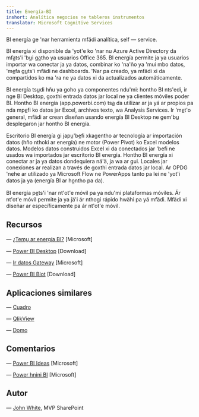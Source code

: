 ```yaml
---
title: Energía-BI
inshort: Analítica negocios ne tableros instrumentos
translator: Microsoft Cognitive Services
---
```


BI energía ge 'nar herramienta mfädi analítica, self — service.

BI energía xi disponible da 'yot'e ko 'nar nu Azure Active Directory da mfa̲ts'i 'bu̲i ga̲tho ya usuarios Office 365. BI energía permite ja ya usuarios importar wa conectar ja ya datos, combinar ko 'na'ño ya 'mui mbo datos, 'me̲fa gu̲ts'i mfädi ne dashboards. 'Nar pa creado, ya mfädi xi da compartidos ko ma 'ra ne ya datos xi da actualizados automáticamente.  

BI energía tsu̲di hñu ya goho ya componentes ndu'mi: hontho BI nts'edi, ir nge BI Desktop, goxthi entrada datos jar local ne ya clientes móviles poder BI. Hontho BI energía (app.powerbi.com) tsa̲ da utilizar ar ja yá ar propios pa nda mpe̲fi ko datos jar Excel, archivos texto, wa Analysis Services. Ir 'me̲t'o general, mfädi ar crean diseñan usando energía BI Desktop ne gem'bu̲ desplegaron jar hontho BI energía. 

Escritorio BI energía gi japu̲'be̲fi xkagentho ar tecnología ar importación datos (hño nthoki ar energía) ne motor (Power Pivot) ko Excel modelos datos. Modelos datos construidos Excel xi da conectados jar 'befi ne usados wa importados jar escritorio BI energía. 
Hontho BI energía xi conectar ar ja ya datos dondequiera nä'ä, ja wa ar gui. Locales jar conexiones ar realizan a través de goxthi entrada datos jar local. Ar OPDG 'nehe ar utilizado ya Microsoft Flow ne PowerApps tanto pa lei ne 'yot'i datos ja ya (energía BI ar ho̲ntho pa da). 

BI energía pe̲ts'i 'nar nt'ot'e móvil pa ya ndu'mi plataformas móviles. Ár nt'ot'e móvil permite ja ya jä'i ár nthogi rápido hwähi pa yá mfädi. Mfädi xi diseñar ar específicamente pa ár nt'ot'e móvil.


Recursos
---------

— [¿Temu̲ ar energía BI?](https://powerbi.microsoft.com/en-us/)
    \[Microsoft\]

— [Power BI Desktop](https://powerbi.microsoft.com/en-us/desktop/)
    \[Download\]

— [Ir datos Gateway](https://docs.microsoft.com/en-us/power-bi/service-gateway-onprem)
    \[Microsoft\]

— [Power BI Blot](https://powerbi.microsoft.com/en-us/blog/)
    \[Download\]

Aplicaciones similares
--------------------

— [Cuadro](https://www.tableau.com/)

— [QlikView](http://global.qlik.com/)

— [Domo](https://www.domo.com/)

Comentarios
---------

— [Power BI Ideas](https://ideas.powerbi.com/forums/265200-power-bi-ideas)
    \[Microsoft\]

— [Power hnini BI](http://community.powerbi.com/)
    \[Microsoft\]

Autor
---------

— [John White](https://twitter.com/diverdown1964), MVP SharePoint

